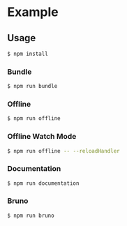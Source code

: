 # Example

## Usage

```bash
$ npm install
```

### Bundle

```bash
$ npm run bundle
```

### Offline

```bash
$ npm run offline
```

### Offline Watch Mode

```bash
$ npm run offline -- --reloadHandler
```

### Documentation

```bash
$ npm run documentation
```

### Bruno

```bash
$ npm run bruno
```
